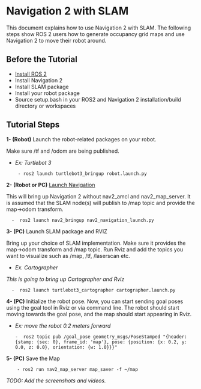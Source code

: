 
# Navigation 2 with SLAM

This document explains how to use Navigation 2 with SLAM. The following steps show ROS 2 users how to generate occupancy grid maps and use Navigation 2 to move their robot around.

## Before the Tutorial

- [Install ROS 2](https://index.ros.org/doc/ros2/Installation/)
- Install Navigation 2
- Install SLAM package
- Install your robot package
- Source setup.bash in your ROS2 and Navigation 2 installation/build directory or workspaces

## Tutorial Steps

**1- (Robot)**  Launch the robot-related packages on your robot. 

Make sure /tf and /odom are being published.

- *Ex: Turtlebot 3*
            
       - ros2 launch turtlebot3_bringup robot.launch.py
    
**2- (Robot or PC)** [Launch Navigation](https://github.com/ros-planning/navigation2/tree/master/nav2_bringup)

This will bring up Navigation 2 without nav2_amcl and nav2_map_server. It is assumed that the SLAM node(s) will publish to /map topic and provide the map->odom transform.
             
      -  ros2 launch nav2_bringup nav2_navigation_launch.py

**3- (PC)** Launch SLAM package and RVIZ

Bring up your choice of SLAM implementation. Make sure it provides the map->odom transform and /map topic. Run Rviz and add the topics you want to visualize such as /map, /tf, /laserscan etc.

- *Ex. Cartographer*

*This is going to bring up Cartographer and Rviz*
   
      -  ros2 launch turtlebot3_cartographer cartographer.launch.py
          
**4- (PC)** Initialize the robot pose. Now, you can start sending goal poses using the goal tool in Rviz or via command line. The robot should start moving towards the goal pose, and the map should start appearing in Rviz.

- *Ex: move the robot 0.2 meters forward* 
    
      -  ros2 topic pub /goal_pose geometry_msgs/PoseStamped "{header: {stamp: {sec: 0}, frame_id: 'map'}, pose: {position: {x: 0.2, y: 0.0, z: 0.0}, orientation: {w: 1.0}}}"

**5- (PC)** Save the Map

        - ros2 run nav2_map_server map_saver -f ~/map


*TODO: Add the screenshots and videos.*

